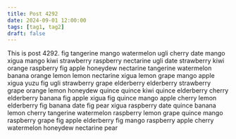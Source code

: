```yaml
---
title: Post 4292
date: 2024-09-01 12:00:00
tags: [tag1, tag2]
draft: false
---
```

This is post 4292.
fig
tangerine
mango
watermelon
ugli
cherry
date
mango
xigua
mango
kiwi
strawberry
raspberry
nectarine
ugli
date
strawberry
kiwi
orange
raspberry
fig
apple
honeydew
nectarine
tangerine
watermelon
banana
orange
lemon
lemon
nectarine
xigua
lemon
grape
mango
apple
xigua
yuzu
fig
ugli
strawberry
grape
elderberry
elderberry
strawberry
grape
orange
lemon
honeydew
quince
quince
kiwi
quince
elderberry
cherry
elderberry
banana
fig
apple
xigua
fig
quince
mango
apple
cherry
lemon
elderberry
fig
banana
date
fig
pear
xigua
raspberry
date
quince
banana
lemon
cherry
tangerine
watermelon
raspberry
lemon
grape
quince
mango
raspberry
grape
fig
apple
elderberry
fig
mango
raspberry
apple
cherry
watermelon
honeydew
nectarine
pear
